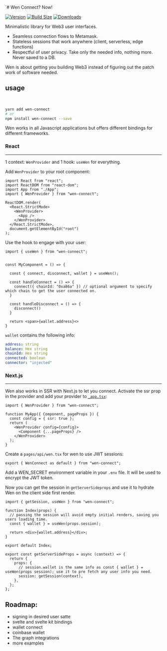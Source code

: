 `# Wen Connect? Now!

[![Version](https://img.shields.io/npm/v/wen-connect?style=flat&colorA=000000&colorB=000000)](https://www.npmjs.com/package/wen-connect)
[![Build Size](https://img.shields.io/bundlephobia/minzip/wen-connect?label=bundle%20size&style=flat&colorA=000000&colorB=000000)](https://bundlephobia.com/result?p=wen-connect)
[![Downloads](https://img.shields.io/npm/dt/wen-connect.svg?style=flat&colorA=000000&colorB=000000)](https://www.npmjs.com/package/wen-connect)

Minimalistic library for Web3 user interfaces.

- Seamless connection flows to Metamask.
- Stateless sessions that work anywhere (client, serverless, edge functions)
- Respectful of user privacy. Take only the needed info, nothing more. Never saved to a DB.

Wen is about getting you building Web3 instead of figuring out the patch work of software needed.

## usage

<br />

```bash
yarn add wen-connect
# or
npm install wen-connect --save
```

Wen works in all Javascript applications but offers different bindings for different frameworks.

### React

---

1 context: `WenProvider` and 1 hook: `useWen` for everything.

Add `WenProvider` to your root component:

```tsx
import React from "react";
import ReactDOM from "react-dom";
import App from "./App";
import { WenProvider } from "wen-connect";

ReactDOM.render(
  <React.StrictMode>
    <WenProvider>
      <App />
    </WenProvider>
  </React.StrictMode>,
  document.getElementById("root")
);
```

Use the hook to engage with your user:

```tsx
import { useWen } from "wen-connect";


const MyComponent = () => {

  const { connect, disconnect, wallet } = useWen();

  const handleConnect = () => {
    connect({​ chainId: "0xa86a" }) // optional argument to specify which chain to get the user connected on.
  }

  const handleDisconnect = () => {
    disconnect()
  }

  return <span>{wallet.address}<>
}
```

`wallet` contains the following info:

```yml
address: string
balance: Hex string
chainId: Hex string
connected: boolean
connector: "injected"
```

### Next.js

---

Wen also works in SSR with Next.js to let you connect. Activate the ssr prop in the provider and add your provider to [`_app.tsx`](https://nextjs.org/docs/advanced-features/custom-app):

```tsx
import { WenProvider } from "wen-connect";

function MyApp({ Component, pageProps }) {
  const config = { ssr: true };
  return (
    <WenProvider config={config}>
      <Component {...pageProps} />
    </WenProvider>
  );
}
```

Create a `pages/api/wen.tsx` for wen to use JWT sessions:

```tsx
export { WenConnect as default } from "wen-connect";
```

Add a WEN_SECRET environment variable in your `.env` file. It will be used to encrypt the JWT token.

Now you can get the session in `getServerSideprops` and use it to hydrate Wen on the client side first render.

```tsx
import { getSession, useWen } from "wen-connect";

function Index(props) {
  // passing the session will avoid empty initial renders, saving you users loading time.
  const { wallet } = useWen(props.session);

  return <div>{wallet.address}</div>;
}

export default Index;

export const getServerSideProps = async (context) => {
  return {
    props: {
      // session.wallet is the same info as const { wallet } = useWen(props session); use it to pre fetch any user info you need.
      session: getSession(context),
    },
  };
};
```

## Roadmap:

- signing in desired user satte
- svelte and svelte kit bindings
- wallet connect
- coinbase wallet
- The graph integrations
- more examples
